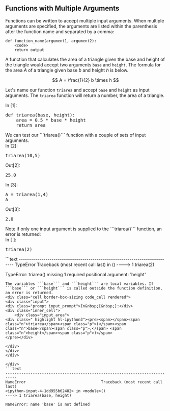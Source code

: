 
## Functions with Multiple Arguments
Functions can be written to accept multiple input arguments. When multiple arguments are specified, the arguments are listed within the parenthesis after the function name and separated by a comma:

```text
def function_name(argument1, argument2):
    <code>
    return output
```

A function that calculates the area of a triangle given the base and height of the triangle would accept two arguments ```base``` and ```height```.  The formula for the area $A$ of a triangle given base $b$ and height $h$ is below.

$$ A = \frac{1}{2} b \times h $$

Let's name our function ```triarea``` and accept ```base``` and ```height``` as input arguments. The ```triarea``` function will return a number, the area of a triangle.
<div class="cell border-box-sizing code_cell rendered">
<div class="input">
<div class="prompt input_prompt">In&nbsp;[1]:</div>
<div class="inner_cell">
    <div class="input_area">
<div class=" highlight hl-ipython3"><pre><span></span><span class="k">def</span> <span class="nf">triarea</span><span class="p">(</span><span class="n">base</span><span class="p">,</span> <span class="n">height</span><span class="p">):</span>
    <span class="n">area</span> <span class="o">=</span> <span class="mf">0.5</span> <span class="o">*</span> <span class="n">base</span> <span class="o">*</span> <span class="n">height</span>
    <span class="k">return</span> <span class="n">area</span>
</pre></div>

</div>
</div>
</div>

</div>
We can test our ```triarea()``` function with a couple of sets of input arguments.
<div class="cell border-box-sizing code_cell rendered">
<div class="input">
<div class="prompt input_prompt">In&nbsp;[2]:</div>
<div class="inner_cell">
    <div class="input_area">
<div class=" highlight hl-ipython3"><pre><span></span><span class="n">triarea</span><span class="p">(</span><span class="mi">10</span><span class="p">,</span><span class="mi">5</span><span class="p">)</span>
</pre></div>

</div>
</div>
</div>

<div class="output_wrapper">
<div class="output">


<div class="output_area">

<div class="prompt output_prompt">Out[2]:</div>




<div class="output_text output_subarea output_execute_result">
<pre>25.0</pre>
</div>

</div>

</div>
</div>

</div>
<div class="cell border-box-sizing code_cell rendered">
<div class="input">
<div class="prompt input_prompt">In&nbsp;[3]:</div>
<div class="inner_cell">
    <div class="input_area">
<div class=" highlight hl-ipython3"><pre><span></span><span class="n">A</span> <span class="o">=</span> <span class="n">triarea</span><span class="p">(</span><span class="mi">1</span><span class="p">,</span><span class="mi">4</span><span class="p">)</span>
<span class="n">A</span>
</pre></div>

</div>
</div>
</div>

<div class="output_wrapper">
<div class="output">


<div class="output_area">

<div class="prompt output_prompt">Out[3]:</div>




<div class="output_text output_subarea output_execute_result">
<pre>2.0</pre>
</div>

</div>

</div>
</div>

</div>
Note if only one input argument is supplied to the ```triarea()``` function, an error is returned:
<div class="cell border-box-sizing code_cell rendered">
<div class="input">
<div class="prompt input_prompt">In&nbsp;[&nbsp;]:</div>
<div class="inner_cell">
    <div class="input_area">
<div class=" highlight hl-ipython3"><pre><span></span><span class="n">triarea</span><span class="p">(</span><span class="mi">2</span><span class="p">)</span>
</pre></div>

</div>
</div>
</div>

</div>
```text
---------------------------------------------------------------------------
TypeError                                 Traceback (most recent call last)
<ipython-input-4-ddd55ccdd949> in <module>()
----> 1 triarea(2)

TypeError: triarea() missing 1 required positional argument: 'height'
```
The variables ```base``` and ```height``` are local variables. If ```base``` or ```height``` is called outside the function definition, an error is returned.
<div class="cell border-box-sizing code_cell rendered">
<div class="input">
<div class="prompt input_prompt">In&nbsp;[&nbsp;]:</div>
<div class="inner_cell">
    <div class="input_area">
<div class=" highlight hl-ipython3"><pre><span></span><span class="n">triarea</span><span class="p">(</span><span class="n">base</span><span class="p">,</span> <span class="n">height</span><span class="p">)</span>
</pre></div>

</div>
</div>
</div>

</div>
```text
---------------------------------------------------------------------------
NameError                                 Traceback (most recent call last)
<ipython-input-4-1dd955b62482> in <module>()
----> 1 triarea(base, height)

NameError: name 'base' is not defined
```
 

